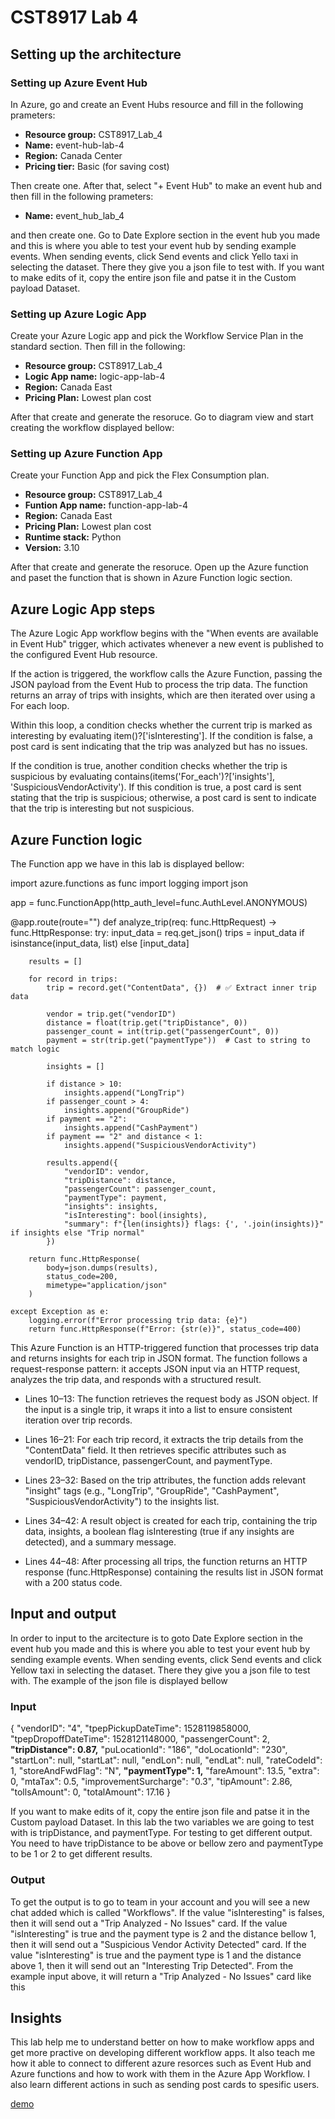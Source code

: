 # CST8917 Lab 4

## Setting up the architecture

### Setting up Azure Event Hub

In Azure, go and create an Event Hubs resource and fill in the following prameters:

- **Resource group:** CST8917_Lab_4
- **Name:** event-hub-lab-4
- **Region:** Canada Center
- **Pricing tier:** Basic (for saving cost)

Then create one. After that, select "+ Event Hub" to make an event hub and then fill in the following prameters:

- **Name:** event_hub_lab_4

and then create one. Go to Date Explore section in the event hub you made and this is where you able to test your event hub by sending example events. When sending events, click Send events and click Yello taxi in selecting the dataset. There they give you a json file to test with. If you want to make edits of it, copy the entire json file and patse it in the Custom payload Dataset.

### Setting up Azure Logic App

Create your Azure Logic app and pick the Workflow Service Plan in the standard section. Then fill in the following:

- **Resource group:** CST8917_Lab_4
- **Logic App name:** logic-app-lab-4
- **Region:** Canada East
- **Pricing Plan:** Lowest plan cost

After that create and generate the resoruce. Go to diagram view and start creating the workflow displayed bellow:

### Setting up Azure Function App

Create your Function App and pick the Flex Consumption plan.

- **Resource group:** CST8917_Lab_4
- **Funtion App name:** function-app-lab-4
- **Region:** Canada East
- **Pricing Plan:** Lowest plan cost
- **Runtime stack:** Python
- **Version:** 3.10

After that create and generate the resoruce. Open up the Azure function and paset the function that is shown in Azure Function logic section.

## Azure Logic App steps

The Azure Logic App workflow begins with the "When events are available in Event Hub" trigger, which activates whenever a new event is published to the configured Event Hub resource.

If the action is triggered, the workflow calls the Azure Function, passing the JSON payload from the Event Hub to process the trip data. The function returns an array of trips with insights, which are then iterated over using a For each loop. 

Within this loop, a condition checks whether the current trip is marked as interesting by evaluating item()?['isInteresting']. If the condition is false, a post card is sent indicating that the trip was analyzed but has no issues. 

If the condition is true, another condition checks whether the trip is suspicious by evaluating contains(items('For_each')?['insights'], 'SuspiciousVendorActivity'). If this condition is true, a post card is sent stating that the trip is suspicious; otherwise, a post card is sent to indicate that the trip is interesting but not suspicious.

## Azure Function logic

The Function app we have in this lab is displayed bellow:

import azure.functions as func
import logging
import json

app = func.FunctionApp(http_auth_level=func.AuthLevel.ANONYMOUS)

@app.route(route="")
def analyze_trip(req: func.HttpRequest) -> func.HttpResponse:
    try:
        input_data = req.get_json()
        trips = input_data if isinstance(input_data, list) else [input_data]

        results = []

        for record in trips:
            trip = record.get("ContentData", {})  # ✅ Extract inner trip data

            vendor = trip.get("vendorID")
            distance = float(trip.get("tripDistance", 0))
            passenger_count = int(trip.get("passengerCount", 0))
            payment = str(trip.get("paymentType"))  # Cast to string to match logic

            insights = []

            if distance > 10:
                insights.append("LongTrip")
            if passenger_count > 4:
                insights.append("GroupRide")
            if payment == "2":
                insights.append("CashPayment")
            if payment == "2" and distance < 1:
                insights.append("SuspiciousVendorActivity")

            results.append({
                "vendorID": vendor,
                "tripDistance": distance,
                "passengerCount": passenger_count,
                "paymentType": payment,
                "insights": insights,
                "isInteresting": bool(insights),
                "summary": f"{len(insights)} flags: {', '.join(insights)}" if insights else "Trip normal"
            })

        return func.HttpResponse(
            body=json.dumps(results),
            status_code=200,
            mimetype="application/json"
        )

    except Exception as e:
        logging.error(f"Error processing trip data: {e}")
        return func.HttpResponse(f"Error: {str(e)}", status_code=400)

This Azure Function is an HTTP-triggered function that processes trip data and returns insights for each trip in JSON format. The function follows a request-response pattern: it accepts JSON input via an HTTP request, analyzes the trip data, and responds with a structured result.

- Lines 10–13: The function retrieves the request body as JSON object. If the input is a single trip, it wraps it into a list to ensure consistent iteration over trip records.

- Lines 16–21: For each trip record, it extracts the trip details from the "ContentData" field. It then retrieves specific attributes such as vendorID, tripDistance, passengerCount, and paymentType.

- Lines 23–32: Based on the trip attributes, the function adds relevant "insight" tags (e.g., "LongTrip", "GroupRide", "CashPayment", "SuspiciousVendorActivity") to the insights list.

- Lines 34–42: A result object is created for each trip, containing the trip data, insights, a boolean flag isInteresting (true if any insights are detected), and a summary message.

- Lines 44–48: After processing all trips, the function returns an HTTP response (func.HttpResponse) containing the results list in JSON format with a 200 status code.

## Input and output

In order to input to the arcitecture is to goto Date Explore section in the event hub you made and this is where you able to test your event hub by sending example events. When sending events, click Send events and click Yellow taxi in selecting the dataset. There they give you a json file to test with. The example of the json file is displayed bellow

### Input

{
    "vendorID": "4",
    "tpepPickupDateTime": 1528119858000,
    "tpepDropoffDateTime": 1528121148000,
    "passengerCount": 2,
    **"tripDistance": 0.87,**
    "puLocationId": "186",
    "doLocationId": "230",
    "startLon": null,
    "startLat": null,
    "endLon": null,
    "endLat": null,
    "rateCodeId": 1,
    "storeAndFwdFlag": "N",
    **"paymentType": 1,**
    "fareAmount": 13.5,
    "extra": 0,
    "mtaTax": 0.5,
    "improvementSurcharge": "0.3",
    "tipAmount": 2.86,
    "tollsAmount": 0,
    "totalAmount": 17.16
}

If you want to make edits of it, copy the entire json file and patse it in the Custom payload Dataset. In this lab the two variables we are going to test with is tripDistance, and paymentType. For testing to get different output. You need to have tripDistance to be above or bellow zero and paymentType to be 1 or 2 to get different results.

### Output

To get the output is to go to team in your account and you will see a new chat added which is called "Workflows". If the value "isInteresting" is falses, then it will send out a "Trip Analyzed - No Issues" card. If the value "isInteresting" is true and the payment type is 2 and the distance bellow 1, then it will send out a "Suspicious Vendor Activity Detected" card. If the value "isInteresting" is true and the payment type is 1 and the distance above 1, then  it will send out an "Interesting Trip Detected". From the example input above, it will return a "Trip Analyzed - No Issues" card like this

## Insights

This lab help me to understand better on how to make workflow apps and get more practive on developing different workflow apps. It also teach me how it able to connect to different azure resorces such as Event Hub and Azure functions and how to work with them in the Azure App Workflow. I also learn different actions in such as sending post cards to spesific users. 

[demo](https://youtu.be/bkZFVowx--A)